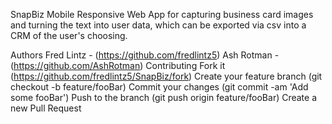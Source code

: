 SnapBiz
Mobile Responsive Web App for capturing business card images and turning the text into user data, which can be exported via csv into a CRM of the user's choosing.



Authors
Fred Lintz - (https://github.com/fredlintz5)
Ash Rotman - (https://github.com/AshRotman)
Contributing
Fork it (https://github.com/fredlintz5/SnapBiz/fork)
Create your feature branch (git checkout -b feature/fooBar)
Commit your changes (git commit -am 'Add some fooBar')
Push to the branch (git push origin feature/fooBar)
Create a new Pull Request
